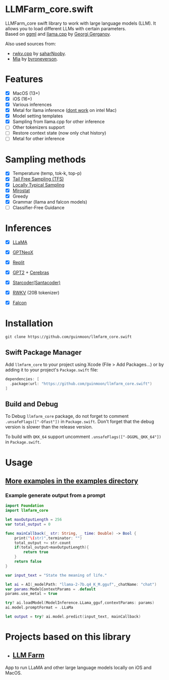 # LLMFarm_core.swift
LLMFarm_core swift library to work with large language models (LLM). It allows you to load different LLMs with certain parameters.<br>
Based on [ggml](https://github.com/ggerganov/ggml) and [llama.cpp](https://github.com/ggerganov/llama.cpp) by [Georgi Gerganov](https://github.com/ggerganov).

Also used sources from:
* [rwkv.cpp](https://github.com/saharNooby/rwkv.cpp) by [saharNooby](https://github.com/saharNooby).
* [Mia](https://github.com/byroneverson/Mia) by [byroneverson](https://github.com/byroneverson).

# Features

- [x] MacOS (13+)
- [x] iOS (16+)
- [x] Various inferences
- [x] Metal for llama inference ([dont work](https://github.com/ggerganov/llama.cpp/issues/2407#issuecomment-1699544808) on intel Mac)
- [x] Model setting templates
- [x] Sampling from llama.cpp for other inference
- [ ] Other tokenizers support
- [ ] Restore context state (now only chat history) 
- [ ] Metal for other inference

# Sampling methods
- [x] Temperature (temp, tok-k, top-p)
- [x] [Tail Free Sampling (TFS)](https://www.trentonbricken.com/Tail-Free-Sampling/)
- [x] [Locally Typical Sampling](https://arxiv.org/abs/2202.00666)
- [x] [Mirostat](https://arxiv.org/abs/2007.14966)
- [x] Greedy
- [x] Grammar (llama and falcon models)
- [ ] Classifier-Free Guidance

# Inferences

- [x] [LLaMA](https://arxiv.org/abs/2302.13971)
- [x] [GPTNeoX](https://huggingface.co/docs/transformers/model_doc/gpt_neox)
- [x] [Replit](https://huggingface.co/replit/replit-code-v1-3b)
- [x] [GPT2](https://huggingface.co/docs/transformers/model_doc/gpt2) + [Cerebras](https://arxiv.org/abs/2304.03208)
- [x] [Starcoder(Santacoder)](https://huggingface.co/bigcode/santacoder)
- [x] [RWKV](https://huggingface.co/docs/transformers/model_doc/rwkv) (20B tokenizer)
- [x] [Falcon](https://github.com/cmp-nct/ggllm.cpp)


# Installation
```
git clone https://github.com/guinmoon/llmfarm_core.swift
```

## Swift Package Manager

Add `llmfarm_core` to your project using Xcode (File > Add Packages...) or by adding it to your project's `Package.swift` file:

```swift
dependencies: [
  .package(url: "https://github.com/guinmoon/llmfarm_core.swift")
]
```

## Build and Debug 

To Debug `llmfarm_core` package, do not forget to comment `.unsafeFlags(["-Ofast"])` in `Package.swift`.
Don't forget that the debug version is slower than the release version.

To build with `QKK_64` support uncomment `.unsafeFlags(["-DGGML_QKK_64"])` in `Package.swift`.

# Usage

## [More examples in the examples directory](/Examples)

### Example generate output from a prompt


```swift
import Foundation
import llmfarm_core

let maxOutputLength = 256
var total_output = 0

func mainCallback(_ str: String, _ time: Double) -> Bool {
    print("\(str)",terminator: "")
    total_output += str.count
    if(total_output>maxOutputLength){
        return true
    }
    return false
}

var input_text = "State the meaning of life."

let ai = AI(_modelPath: "llama-2-7b.q4_K_M.gguf",_chatName: "chat")
var params:ModelContextParams = .default
params.use_metal = true

try? ai.loadModel(ModelInference.LLama_gguf,contextParams: params)
ai.model.promptFormat = .LLaMa

let output = try? ai.model.predict(input_text, mainCallback)


```

# Projects based on this library
 * ## [LLM Farm](https://github.com/guinmoon/LLMFarm)
App to run LLaMA and other large language models locally on iOS and MacOS.